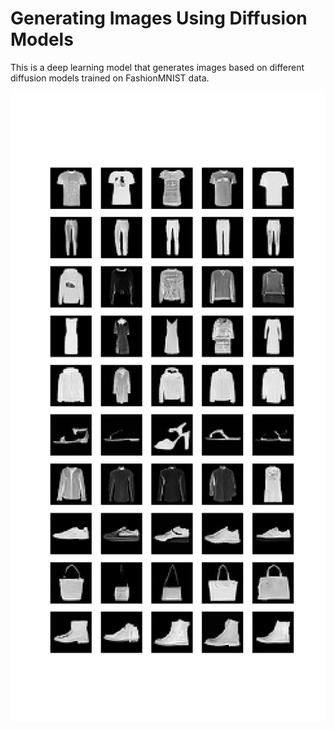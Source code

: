 # Generating Images Using Diffusion Models

This is a deep learning model that generates images based on different diffusion models trained on FashionMNIST data.

![](/DDPM_generated_samples.png)
